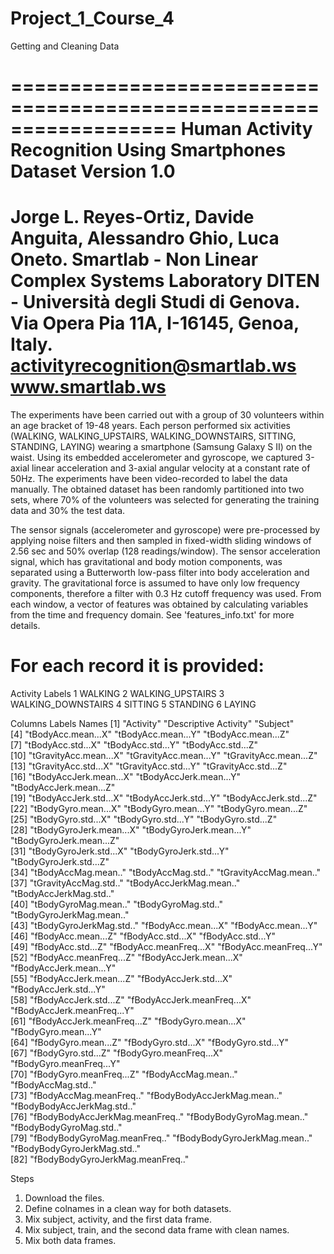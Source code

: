 # Project_1_Course_4
Getting and Cleaning Data

==================================================================
Human Activity Recognition Using Smartphones Dataset
Version 1.0
==================================================================
Jorge L. Reyes-Ortiz, Davide Anguita, Alessandro Ghio, Luca Oneto.
Smartlab - Non Linear Complex Systems Laboratory
DITEN - Università degli Studi di Genova.
Via Opera Pia 11A, I-16145, Genoa, Italy.
activityrecognition@smartlab.ws
www.smartlab.ws
==================================================================

The experiments have been carried out with a group of 30 volunteers within an age bracket of 19-48 years. Each person performed six activities (WALKING, WALKING_UPSTAIRS, WALKING_DOWNSTAIRS, SITTING, STANDING, LAYING) wearing a smartphone (Samsung Galaxy S II) on the waist. Using its embedded accelerometer and gyroscope, we captured 3-axial linear acceleration and 3-axial angular velocity at a constant rate of 50Hz. The experiments have been video-recorded to label the data manually. The obtained dataset has been randomly partitioned into two sets, where 70% of the volunteers was selected for generating the training data and 30% the test data. 

The sensor signals (accelerometer and gyroscope) were pre-processed by applying noise filters and then sampled in fixed-width sliding windows of 2.56 sec and 50% overlap (128 readings/window). The sensor acceleration signal, which has gravitational and body motion components, was separated using a Butterworth low-pass filter into body acceleration and gravity. The gravitational force is assumed to have only low frequency components, therefore a filter with 0.3 Hz cutoff frequency was used. From each window, a vector of features was obtained by calculating variables from the time and frequency domain. See 'features_info.txt' for more details. 

For each record it is provided:
======================================

Activity Labels
1 WALKING
2 WALKING_UPSTAIRS
3 WALKING_DOWNSTAIRS
4 SITTING
5 STANDING
6 LAYING

Columns Labels Names
 [1] "Activity"                        "Descriptive Activity"            "Subject"                        
 [4] "tBodyAcc.mean...X"               "tBodyAcc.mean...Y"               "tBodyAcc.mean...Z"              
 [7] "tBodyAcc.std...X"                "tBodyAcc.std...Y"                "tBodyAcc.std...Z"               
[10] "tGravityAcc.mean...X"            "tGravityAcc.mean...Y"            "tGravityAcc.mean...Z"           
[13] "tGravityAcc.std...X"             "tGravityAcc.std...Y"             "tGravityAcc.std...Z"            
[16] "tBodyAccJerk.mean...X"           "tBodyAccJerk.mean...Y"           "tBodyAccJerk.mean...Z"          
[19] "tBodyAccJerk.std...X"            "tBodyAccJerk.std...Y"            "tBodyAccJerk.std...Z"           
[22] "tBodyGyro.mean...X"              "tBodyGyro.mean...Y"              "tBodyGyro.mean...Z"             
[25] "tBodyGyro.std...X"               "tBodyGyro.std...Y"               "tBodyGyro.std...Z"              
[28] "tBodyGyroJerk.mean...X"          "tBodyGyroJerk.mean...Y"          "tBodyGyroJerk.mean...Z"         
[31] "tBodyGyroJerk.std...X"           "tBodyGyroJerk.std...Y"           "tBodyGyroJerk.std...Z"          
[34] "tBodyAccMag.mean.."              "tBodyAccMag.std.."               "tGravityAccMag.mean.."          
[37] "tGravityAccMag.std.."            "tBodyAccJerkMag.mean.."          "tBodyAccJerkMag.std.."          
[40] "tBodyGyroMag.mean.."             "tBodyGyroMag.std.."              "tBodyGyroJerkMag.mean.."        
[43] "tBodyGyroJerkMag.std.."          "fBodyAcc.mean...X"               "fBodyAcc.mean...Y"              
[46] "fBodyAcc.mean...Z"               "fBodyAcc.std...X"                "fBodyAcc.std...Y"               
[49] "fBodyAcc.std...Z"                "fBodyAcc.meanFreq...X"           "fBodyAcc.meanFreq...Y"          
[52] "fBodyAcc.meanFreq...Z"           "fBodyAccJerk.mean...X"           "fBodyAccJerk.mean...Y"          
[55] "fBodyAccJerk.mean...Z"           "fBodyAccJerk.std...X"            "fBodyAccJerk.std...Y"           
[58] "fBodyAccJerk.std...Z"            "fBodyAccJerk.meanFreq...X"       "fBodyAccJerk.meanFreq...Y"      
[61] "fBodyAccJerk.meanFreq...Z"       "fBodyGyro.mean...X"              "fBodyGyro.mean...Y"             
[64] "fBodyGyro.mean...Z"              "fBodyGyro.std...X"               "fBodyGyro.std...Y"              
[67] "fBodyGyro.std...Z"               "fBodyGyro.meanFreq...X"          "fBodyGyro.meanFreq...Y"         
[70] "fBodyGyro.meanFreq...Z"          "fBodyAccMag.mean.."              "fBodyAccMag.std.."              
[73] "fBodyAccMag.meanFreq.."          "fBodyBodyAccJerkMag.mean.."      "fBodyBodyAccJerkMag.std.."      
[76] "fBodyBodyAccJerkMag.meanFreq.."  "fBodyBodyGyroMag.mean.."         "fBodyBodyGyroMag.std.."         
[79] "fBodyBodyGyroMag.meanFreq.."     "fBodyBodyGyroJerkMag.mean.."     "fBodyBodyGyroJerkMag.std.."     
[82] "fBodyBodyGyroJerkMag.meanFreq.."


Steps
1. Download the files.
2. Define colnames in a clean way for both datasets.
3. Mix subject, activity, and the first data frame.
4. Mix subject, train, and the second data frame with clean names.
5. Mix both data frames.














